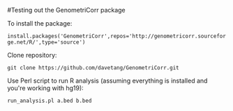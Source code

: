 #Testing out the GenometriCorr package

To install the package:

`install.packages('GenometriCorr',repos='http://genometricorr.sourceforge.net/R/',type='source')`

Clone repository:

`git clone https://github.com/davetang/GenometriCorr.git`

Use Perl script to run R analysis (assuming everything is installed and you're working with hg19):

`run_analysis.pl a.bed b.bed`
